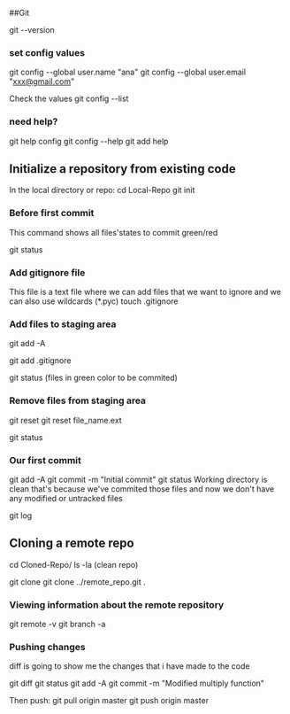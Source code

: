 ##Git

git --version

### set config values
git config --global user.name "ana"
git config --global user.email "xxx@gmail.com"

 Check the values
git config --list


### need help?
git help config
git config --help
git add help 

## Initialize a repository from existing code
In the local directory or repo: cd Local-Repo
git init

### Before first commit
This command shows all files'states to commit green/red

git status

### Add gitignore file
This file is a text file where we can add files that we want to ignore and we can also use wildcards (*.pyc)
touch .gitignore

### Add files to staging area
git add -A

git add .gitignore

git status
(files in green color to be commited)

### Remove files from staging area
git reset
git reset file_name.ext

git status


### Our first commit

git add -A
git commit -m "Initial commit"
git status
Working directory is clean that's because we've commited those files and now we don't have any modified or untracked files

git log

## Cloning a remote repo

cd Cloned-Repo/
ls -la (clean repo)

git clone <url> <where to clone>
git clone ../remote_repo.git .

### Viewing information about the remote repository

git remote -v
git branch -a

### Pushing changes
 
diff is going to  show me the changes that i have made to the code

git diff
git status
git add -A
git commit -m "Modified multiply function"

Then push:
 git pull origin master
 git push origin master